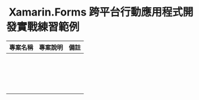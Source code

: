 #  Xamarin.Forms 跨平台行動應用程式開發實戰練習範例

|專案名稱|專案說明|備註|
|-|-|-|
||||
||||
||||
||||
||||
||||
||||
||||
||||
||||
||||
||||
||||
||||
||||
||||
||||
||||

